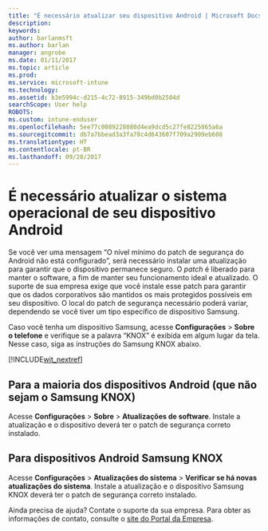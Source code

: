 ```yaml
---
title: "É necessário atualizar seu dispositivo Android | Microsoft Docs"
description: 
keywords: 
author: barlanmsft
ms.author: barlan
manager: angrobe
ms.date: 01/11/2017
ms.topic: article
ms.prod: 
ms.service: microsoft-intune
ms.technology: 
ms.assetid: b3e5994c-d215-4c72-8915-349bd0b2504d
searchScope: User help
ROBOTS: 
ms.custom: intune-enduser
ms.openlocfilehash: 5ee77c0889228080d4ea9dcd5c27fe8225865a6a
ms.sourcegitcommit: db7a7bbead3a3fa78c4d643607f709a2909eb608
ms.translationtype: HT
ms.contentlocale: pt-BR
ms.lasthandoff: 09/28/2017
---
```

# <a name="you-need-to-update-your-android-devices-operating-system"></a>É necessário atualizar o sistema operacional de seu dispositivo Android

Se você ver uma mensagem “O nível mínimo do patch de segurança do Android não está configurado”, será necessário instalar uma atualização para garantir que o dispositivo permanece seguro. O _patch_ é liberado para manter o software, a fim de manter seu funcionamento ideal e atualizado. O suporte de sua empresa exige que você instale esse patch para garantir que os dados corporativos são mantidos os mais protegidos possíveis em seu dispositivo. O local do patch de segurança necessário poderá variar, dependendo se você tiver um tipo específico de dispositivo Samsung.

Caso você tenha um dispositivo Samsung, acesse **Configurações** > **Sobre o telefone** e verifique se a palavra “KNOX” é exibida em algum lugar da tela. Nesse caso, siga as instruções do Samsung KNOX abaixo.

[!INCLUDE[wit_nextref](includes/end-user-os-update-guidance.md)]

## <a name="for-most-android-devices-non-samsung-knox"></a>Para a maioria dos dispositivos Android (que não sejam o Samsung KNOX)

Acesse **Configurações** > **Sobre** > **Atualizações de software**. Instale a atualização e o dispositivo deverá ter o patch de segurança correto instalado.

## <a name="for-samsung-knox-android-devices"></a>Para dispositivos Android Samsung KNOX

Acesse **Configurações** > **Atualizações do sistema** > **Verificar se há novas atualizações do sistema**. Instale a atualização e o dispositivo Samsung KNOX deverá ter o patch de segurança correto instalado.



Ainda precisa de ajuda? Contate o suporte da sua empresa. Para obter as informações de contato, consulte o [site do Portal da Empresa](https://portal.manage.microsoft.com).
